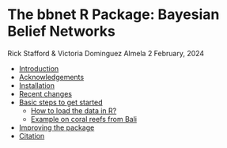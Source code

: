The bbnet R Package: Bayesian Belief Networks
================
Rick Stafford & Victoria Dominguez Almela
2 February, 2024

- <a href="#introduction" id="toc-introduction">Introduction</a>
- <a href="#acknowledgements"
  id="toc-acknowledgements">Acknowledgements</a>
- <a href="#installation" id="toc-installation">Installation</a>
- <a href="#recent-changes" id="toc-recent-changes">Recent changes</a>
- <a href="#basic-steps-to-get-started"
  id="toc-basic-steps-to-get-started">Basic steps to get started</a>
  - <a href="#how-to-load-the-data-in-r"
    id="toc-how-to-load-the-data-in-r">How to load the data in R?</a>
  - <a href="#example-on-coral-reefs-from-Bali"
  id="toc-example-on-coral-reefs-from-Bali">Example
  on coral reefs from Bali</a>
- <a href="#improving-the-package"
  id="toc-improving-the-package">Improving the package</a>
- <a href="#citation" id="toc-citation">Citation</a>

